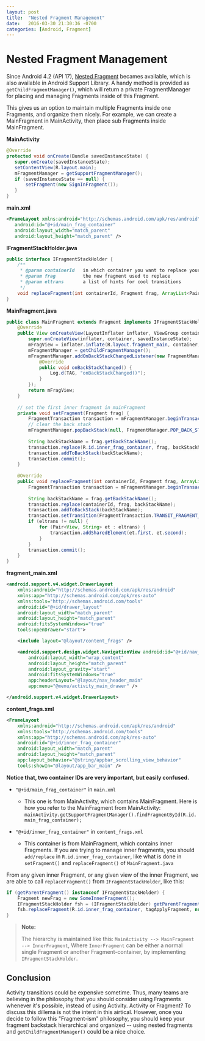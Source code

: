 ```yaml
---
layout: post
title:  "Nested Fragment Management"
date:   2016-03-30 21:30:36 -0700
categories: [Android, Fragment]
---
```


# Nested Fragment Management


Since Android 4.2 (API 17), [Nested Fragment](http://developer.android.com/about/versions/android-4.2.html#NestedFragments) becames available, which is also available in Android Support Library.
A handy method is provided as `getChildFragmentManager()`, which will return a private FragmentManager for placing and managing Fragments inside of this Fragment.

This gives us an option to maintain multiple Fragments inside one Fragments, and organize them nicely. For example, we can create a MainFragment in MainActivity, then place sub Fragments inside MainFragment.

**MainActivity**

```java
@Override
protected void onCreate(Bundle savedInstanceState) {
   super.onCreate(savedInstanceState);
   setContentView(R.layout.main);
   mFragmentManager = getSupportFragmentManager();
   if (savedInstanceState == null) {
       setFragment(new SignInFragment());
   }
}
```


**main.xml**

```xml
<FrameLayout xmlns:android="http://schemas.android.com/apk/res/android"
   android:id="@+id/main_frag_container"
   android:layout_width="match_parent"
   android:layout_height="match_parent" />
```

**IFragmentStackHolder.java**

```java
public interface IFragmentStackHolder {
    /**
     * @param containerId   in which container you want to replace your new fragment to.
     * @param frag          the new fragment used to replace
     * @param eltrans       a list of hints for cool transitions
     */
    void replaceFragment(int containerId, Fragment frag, ArrayList<Pair<View, String>> eltrans);
}
```

**MainFragment.java**

```java
public class MainFragment extends Fragment implements IFragmentStackHolder {
    @Override
    public View onCreateView(LayoutInflater inflater, ViewGroup container, Bundle savedInstanceState) {
        super.onCreateView(inflater, container, savedInstanceState);
        mFragView = inflater.inflate(R.layout.fragment_main, container, false);
        mFragmentManager = getChildFragmentManager();
        mFragmentManager.addOnBackStackChangedListener(new FragmentManager.OnBackStackChangedListener() {
            @Override
            public void onBackStackChanged() {
                Log.d(TAG, "onBackStackChanged()");
            }
        });
        return mFragView;
    }
    
    // set the first inner fragment in mainFragment
    private void setFragment(Fragment frag) {
        FragmentTransaction transaction = mFragmentManager.beginTransaction();
        // clear the back stack
        mFragmentManager.popBackStack(null, FragmentManager.POP_BACK_STACK_INCLUSIVE);
        
        String backStackName = frag.getBackStackName();
        transaction.replace(R.id.inner_frag_container, frag, backStackName);
        transaction.addToBackStack(backStackName);
        transaction.commit();
    }
    
    @Override
    public void replaceFragment(int containerId, Fragment frag, ArrayList<Pair<View, String>> eltrans) {
        FragmentTransaction transaction = mFragmentManager.beginTransaction();
        
        String backStackName = frag.getBackStackName();
        transaction.replace(containerId, frag, backStackName);
        transaction.addToBackStack(backStackName);
        transaction.setTransition(FragmentTransaction.TRANSIT_FRAGMENT_OPEN);
        if (eltrans != null) {
            for (Pair<View, String> et : eltrans) {
                transaction.addSharedElement(et.first, et.second);
            }
        }
        transaction.commit();
    }
}
```

**fragment_main.xml**

```xml
<android.support.v4.widget.DrawerLayout
    xmlns:android="http://schemas.android.com/apk/res/android"
    xmlns:app="http://schemas.android.com/apk/res-auto"
    xmlns:tools="http://schemas.android.com/tools" 
    android:id="@+id/drawer_layout"
    android:layout_width="match_parent" 
    android:layout_height="match_parent"
    android:fitsSystemWindows="true" 
    tools:openDrawer="start">

    <include layout="@layout/content_frags" />

    <android.support.design.widget.NavigationView android:id="@+id/nav_view"
        android:layout_width="wrap_content" 
        android:layout_height="match_parent"
        android:layout_gravity="start" 
        android:fitsSystemWindows="true"
        app:headerLayout="@layout/nav_header_main" 
        app:menu="@menu/activity_main_drawer" />

</android.support.v4.widget.DrawerLayout>
```

**content_frags.xml**

```xml
<FrameLayout
    xmlns:android="http://schemas.android.com/apk/res/android"
    xmlns:tools="http://schemas.android.com/tools"
    xmlns:app="http://schemas.android.com/apk/res-auto"
    android:id="@+id/inner_frag_container"
    android:layout_width="match_parent"
    android:layout_height="match_parent"
    app:layout_behavior="@string/appbar_scrolling_view_behavior"
    tools:showIn="@layout/app_bar_main" />
```

**Notice that, two container IDs are very important, but easily confused.**

* `"@+id/main_frag_container"` in `main.xml`
	* This one is from MainActivity, which contains MainFragment. Here is how you refer to the MainFragment from MainActivity:  `mainActivity.getSupportFragmentManager().findFragmentById(R.id.main_frag_container);`
    
* `"@+id/inner_frag_container"` in `content_frags.xml`
	* This container is from MainFragment, which contains inner Fragments. If you are trying to manage inner fragments, you should `add/replace` in `R.id.inner_frag_container`, like what is done in `setFragment()` and `replaceFragment()` of `MainFragment.java`

From any given inner Fragment, or any given view of the inner Fragment, we are able to call `replaceFragment()` from `IFragmentStackHolder`, like this:

```java
if (getParentFragment() instanceof IFragmentStackHolder) {
    Fragment newFrag = new SomeInnerFragment();
    IFragmentStackHolder fsh = (IFragmentStackHolder) getParentFragment();
    fsh.replaceFragment(R.id.inner_frag_container, tagApplyFragment, null);
}
```


> **Note:** 
> 
> The hierarchy is maintained like this: 
`MainActivity --> MainFragment --> InnerFragment`, Where `InnerFragment` can be either a normal single Fragment or another Fragment-container, by implementing `IFragmentStackHolder`.


## Conclusion
Activity transitions could be expensive sometime. Thus, many teams are believing in the philosophy that you should consider using Fragments whenever it's possible, instead of using Activity. Activity or Fragment? To discuss this dillema is not the intent in this airtical. However, once you decide to follow this "Fragment-ism" philosophy, you should keep your fragment backstack hierarchical and organized -- using nested fragments and `getChildFragmentManager()` could be a nice choice.


